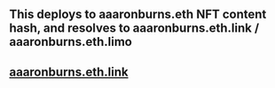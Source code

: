 ## This deploys to aaaronburns.eth NFT content hash, and resolves to aaaronburns.eth.link / aaaronburns.eth.limo

## [aaaronburns.eth.link](aaaronburns.eth.link)
